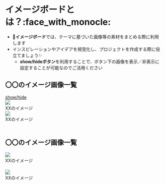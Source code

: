 # イメージボードとは？:face_with_monocle: 
- :art:**イメージボード**では、テーマに基づいた画像等の素材をまとめる際に利用します
- インスピレーションやアイデアを視覚化し、プロジェクトを作成する際に役立てましょう:sparkles: 
  - **show/hideボタン**を利用することで、ボタン下の画像を表示／非表示に設定することが可能なのでご活用ください

## 〇〇のイメージ画像一覧

<a class="btn btn-secondary" data-toggle="collapse" href="#exception2">
   show/hide
</a>
<div class="collapse" id="exception2" //以下はshow/hideで収納する画像です>

  <div class="card-deck">
    <div class="card">
        <img //srcの""内のイメージを差し替えてご利用ください
            src="https://octodex.github.com/images/Robotocat.png"　//ローカルのものは(/attachment/イメージの名前)を入れてください
            class="card-img-top" 
        />
        <div class="card-body" //コメントなどがあればいれてください>
          XXのイメージ
        </div>
  </div>
<div class="card">
    <img src="https://octodex.github.com/images/stormtroopocat.png"
    　　　　　class="card-img-top" 
        />
        <div class="card-body" //コメントなどがあればいれてください>
          XXのイメージ
        </div>
　</div>

</div>
</div>
<div class="clearfix mb-3" //以上はshow/hideで収納する画像です></div> 

## 〇〇のイメージ画像一覧

<div class="card-deck">
  <div class="card">
   <img src="https://octodex.github.com/images/minion.png"
    　　　　　class="card-img-top" 
        />
        <div class="card-body">
          XXのイメージ
        </div>
　</div>
  <div class="card">
    <img src="https://octodex.github.com/images/dojocat.jpg"
    　　　　　class="card-img-top" 
        />
        <div class="card-body">
          XXのイメージ
        </div>
　</div>
